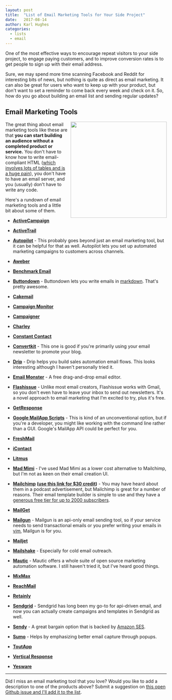 ```yaml
---
layout: post
title:  "List of Email Marketing Tools for Your Side Project"
date:   2017-08-14
author: Karl Hughes
categories:
  - lists
  - email
---
```


One of the most effective ways to encourage repeat visitors to your side project, to engage paying customers, and to improve conversion rates is to get people to sign up with their email address.

Sure, we may spend more time scanning Facebook and Reddit for interesting bits of news, but nothing is quite as direct as email marketing. It can also be great for users who want to keep up with your product, but don't want to set a reminder to come back every week and check on it. So, how do you go about building an email list and sending regular updates?

## Email Marketing Tools

<img src="https://i.imgur.com/yAA3TAU.jpg" style="float:right; width: 300px; height: auto; margin-left: 10px;" />

The great thing about email marketing tools like these are that **you can start building an audience without a completed product or service.** You don't have to know how to write email-compliant HTML ([which involves lots of tables and is a huge pain](https://www.sitepoint.com/how-to-code-html-email-newsletters/)), you don't have to have an email server, and you (usually) don't have to write any code.

Here's a rundown of email marketing tools and a little bit about some of them.

- **[ActiveCampaign](http://www.activecampaign.com/)**

- **[ActiveTrail](https://www.activetrail.com/email_marketing_software/)**

- **[Autopilot](https://autopilothq.com/)** - This probably goes beyond just an email marketing tool, but it can be helpful for that as well. Autopilot lets you set up automated marketing campaigns to customers across channels.

- **[Aweber](https://www.aweber.com/)**

- **[Benchmark Email](https://www.benchmarkemail.com/)**

- **[Buttondown](https://buttondown.email)** - Buttondown lets you write emails in [markdown](https://daringfireball.net/projects/markdown/syntax). That's pretty awesome.

- **[Cakemail](https://www.cakemail.com/)**

- **[Campaign Monitor](https://www.campaignmonitor.com/c/)**

- **[Campaigner](http://www.campaigner.com/)**

- **[Charley](https://charley.io/)**

- **[Constant Contact](https://www.constantcontact.com/home/signup.jsp)**

- **[Convertkit](https://convertkit.com/)** - This one is good if you're primarily using your email newsletter to promote your blog.

- **[Drip](https://www.drip.co/)** - Drip helps you build sales automation email flows. This looks interesting although I haven't personally tried it.

- **[Email Monster](https://emailmonster.io/)** - A free drag-and-drop email editor.

- **[Flashissue](https://www.flashissue.com/)** - Unlike most email creators, Flashissue works with Gmail, so you don't even have to leave your inbox to send out newsletters. It's a novel approach to email marketing that I'm excited to try, plus it's free.

- **[GetResponse](https://www.getresponse.com/)**

- **[Google MailApp Scripts](https://developers.google.com/apps-script/reference/mail/mail-app)** - This is kind of an unconventional option, but if you're a developer, you might like working with the command line rather than a GUI. Google's MailApp API could be perfect for you.

- **[FreshMail](https://freshmail.com/)**

- **[iContact](https://www.icontact.com/pricing)**

- **[Litmus](http://litmus.com/)**

- **[Mad Mimi](https://madmimi.com/)** - I've used Mad Mimi as a lower cost alternative to Mailchimp, but I'm not as keen on their email creation UI.

- **[Mailchimp](https://mailchimp.com/) ([use this link for $30 credit](http://eepurl.com/cMDrn5))** - You may have heard about them in a podcast advertisement, but Mailchimp is great for a number of reasons. Their email template builder is simple to use and they have a [generous free tier for up to 2000 subscribers](https://mailchimp.com/pricing/).

- **[MailGet](https://www.formget.com/mailget-app/)**

- **[Mailgun](https://www.mailgun.com/)** - Mailgun is an api-only email sending tool, so if your service needs to send transactional emails or you prefer writing your emails in [vim](http://www.vim.org/), Mailgun is for you.

- **[Mailjet](https://www.mailjet.com/)**

- **[Mailshake](https://mailshake.com/)** - Especially for cold email outreach.

- **[Mautic](https://www.mautic.org/)** - Mautic offers a whole suite of open source marketing automation software. I still haven't tried it, but I've heard good things.

- **[MixMax](https://mixmax.com/)**

- **[ReachMail](https://www.reachmail.net/)**

- **[Retainly](https://retainly.co/)**

- **[Sendgrid](https://sendgrid.com/)** - Sendgrid has long been my go-to for api-driven email, and now you can actually create campaigns and templates in Sendgrid as well.

- **[Sendy](https://sendy.co/)** - A great bargain option that is backed by [Amazon SES](https://aws.amazon.com/ses/).

- **[Sumo](https://sumo.com/)** - Helps by emphasizing better email capture through popups.

- **[ToutApp](https://www1.toutapp.com/)**

- **[Vertical Response](http://www.verticalresponse.com/)**

- **[Yesware](http://www.yesware.com/)**

-----

Did I miss an email marketing tool that you love? Would you like to add a description to one of the products above? Submit a suggestion on [this open Github issue and I'll add it to the list](https://github.com/karllhughes/side-project-marketing/issues/13).

